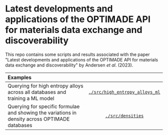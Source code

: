 # Latest developments and applications of the OPTIMADE API for materials data exchange and discoverability

This repo contains some scripts and results associated with the paper "Latest developments and applications of the OPTIMADE API
for materials data exchange and discoverability" by Andersen *et al*. (2023).

| Examples  |    |
|:--|:--:|
| Querying for high entropy alloys across all databases and training a ML model| [`./src/high_entropy_alloys_ml`](https://github.com/Materials-Consortia/optimade-paper-example-applications/tree/main/src/high_entropy_alloys_ml) |
| Querying for specific formulae and showing the variations in density across OPTIMADE databases| [`./src/densities`](https://github.com/Materials-Consortia/optimade-paper-example-applications/tree/main/src/densities) |
